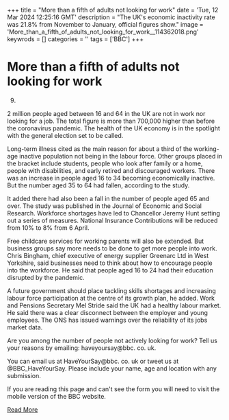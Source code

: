 +++
title = "More than a fifth of adults not looking for work"
date = 'Tue, 12 Mar 2024 12:25:16 GMT'
description = "The UK's economic inactivity rate was 21.8% from November to January, official figures show."
image = 'More_than_a_fifth_of_adults_not_looking_for_work__114362018.png'
keywrods =  []
categories = ''
tags = ['BBC']
+++

# More than a fifth of adults not looking for work

9.
2 million people aged between 16 and 64 in the UK are not in work nor looking for a job.
The total figure is more than 700,000 higher than before the coronavirus pandemic.
The health of the UK economy is in the spotlight with the general election set to be called.

Long-term illness cited as the main reason for about a third of the working-age inactive population not being in the labour force.
Other groups placed in the bracket include students, people who look after family or a home, people with disabilities, and early retired and discouraged workers.
There was an increase in people aged 16 to 34 becoming economically inactive.
But the number aged 35 to 64 had fallen, according to the study.

It added there had also been a fall in the number of people aged 65 and over.
The study was published in the Journal of Economic and Social Research.
Workforce shortages have led to Chancellor Jeremy Hunt setting out a series of measures.
National Insurance Contributions will be reduced from 10% to 8% from 6 April.

Free childcare services for working parents will also be extended.
But business groups say more needs to be done to get more people into work.
Chris Bingham, chief executive of energy supplier Greenarc Ltd in West Yorkshire, said businesses need to think about how to encourage people into the workforce.
He said that people aged 16 to 24 had their education disrupted by the pandemic.

A future government should place tackling skills shortages and increasing labour force participation at the centre of its growth plan, he added.
Work and Pensions Secretary Mel Stride said the UK had a healthy labour market.
He said there was a clear disconnect between the employer and young employees.
The ONS has issued warnings over the reliability of its jobs market data.

Are you among the number of people not actively looking for work?
Tell us your reasons by emailing: haveyoursay@bbc.
co.
uk.

You can email us at HaveYourSay@bbc.
co.
uk or tweet us at @BBC_HaveYourSay.
Please include your name, age and location with any submission.

If you are reading this page and can<bb>'t see the form you will need to visit the mobile version of the BBC website.


[Read More](https://www.bbc.co.uk/news/business-68534537)
